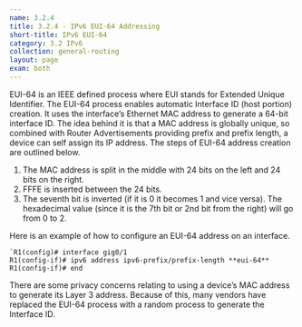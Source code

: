 ```yaml
---
name: 3.2.4
title: 3.2.4 - IPv6 EUI-64 Addressing
short-title: IPv6 EUI-64
category: 3.2 IPv6
collection: general-routing
layout: page
exam: both
---
```

EUI-64 is an IEEE defined process where EUI stands for Extended Unique Identifier. The EUI-64 process enables automatic Interface ID (host portion) creation. It uses the interface’s Ethernet MAC address to generate a 64-bit interface ID. The idea behind it is that a MAC address is globally unique, so combined with Router Advertisements providing prefix and prefix length, a device can self assign its IP address. The steps of EUI-64 address creation are outlined below.
1. The MAC address is split in the middle with 24 bits on the left and 24 bits on the right.
2. FFFE is inserted between the 24 bits.
3. The seventh bit is inverted (if it is 0 it becomes 1 and vice versa). The hexadecimal value (since it is the 7th bit or 2nd bit from the right) will go from 0 to 2.

Here is an example of how to configure an EUI-64 address on an interface.
```
`R1(config)# interface gig0/1
R1(config-if)# ipv6 address ipv6-prefix/prefix-length **eui-64**
R1(config-if)# end
```

There are some privacy concerns relating to using a device’s MAC address to generate its Layer 3 address. Because of this, many vendors have replaced the EUI-64 process with a random process to generate the Interface ID.